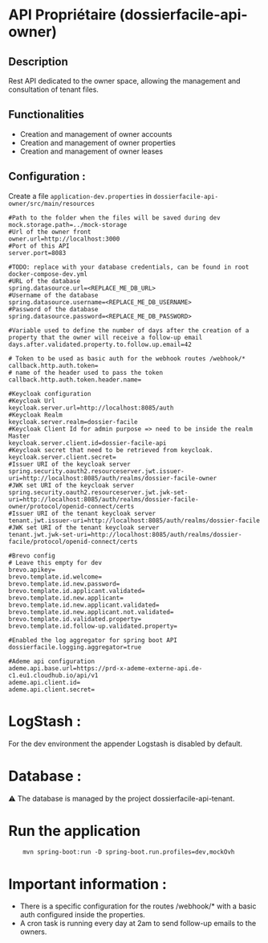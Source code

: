 # API Propriétaire (dossierfacile-api-owner)

## Description
Rest API dedicated to the owner space, allowing the management and consultation of tenant files.

## Functionalities

- Creation and management of owner accounts
- Creation and management of owner properties
- Creation and management of owner leases

## Configuration : 

Create a file `application-dev.properties` in `dossierfacile-api-owner/src/main/resources`

```properties
#Path to the folder when the files will be saved during dev
mock.storage.path=../mock-storage
#Url of the owner front
owner.url=http://localhost:3000
#Port of this API
server.port=8083

#TODO: replace with your database credentials, can be found in root docker-compose-dev.yml
#URL of the database
spring.datasource.url=<REPLACE_ME_DB_URL>
#Username of the database
spring.datasource.username=<REPLACE_ME_DB_USERNAME>
#Password of the database
spring.datasource.password=<REPLACE_ME_DB_PASSWORD>

#Variable used to define the number of days after the creation of a property that the owner will receive a follow-up email
days.after.validated.property.to.follow.up.email=42

# Token to be used as basic auth for the webhook routes /webhook/*
callback.http.auth.token=
# name of the header used to pass the token
callback.http.auth.token.header.name=

#Keycloak configuration
#Keycloak Url
keycloak.server.url=http://localhost:8085/auth
#Keycloak Realm
keycloak.server.realm=dossier-facile
#Keycloak Client Id for admin purpose => need to be inside the realm Master 
keycloak.server.client.id=dossier-facile-api
#Keycloak secret that need to be retrieved from keycloak. 
keycloak.server.client.secret=
#Issuer URI of the keycloak server
spring.security.oauth2.resourceserver.jwt.issuer-uri=http://localhost:8085/auth/realms/dossier-facile-owner
#JWK set URI of the keycloak server
spring.security.oauth2.resourceserver.jwt.jwk-set-uri=http://localhost:8085/auth/realms/dossier-facile-owner/protocol/openid-connect/certs
#Issuer URI of the tenant keycloak server
tenant.jwt.issuer-uri=http://localhost:8085/auth/realms/dossier-facile
#JWK set URI of the tenant keycloak server
tenant.jwt.jwk-set-uri=http://localhost:8085/auth/realms/dossier-facile/protocol/openid-connect/certs

#Brevo config
# Leave this empty for dev
brevo.apikey=
brevo.template.id.welcome=
brevo.template.id.new.password=
brevo.template.id.applicant.validated=
brevo.template.id.new.applicant=
brevo.template.id.new.applicant.validated=
brevo.template.id.new.applicant.not.validated=
brevo.template.id.validated.property=
brevo.template.id.follow-up.validated.property=

#Enabled the log aggregator for spring boot API
dossierfacile.logging.aggregator=true

#Ademe api configuration 
ademe.api.base.url=https://prd-x-ademe-externe-api.de-c1.eu1.cloudhub.io/api/v1
ademe.api.client.id=
ademe.api.client.secret=
```
# LogStash :

For the dev environment the appender Logstash is disabled by default.

# Database :
⚠️ The database is managed by the project dossierfacile-api-tenant.

# Run the application

```shell
    mvn spring-boot:run -D spring-boot.run.profiles=dev,mockOvh
```

# Important information : 
 - There is a specific configuration for the routes /webhook/* with a basic auth configured inside the properties.
 - A cron task is running every day at 2am to send follow-up emails to the owners.


